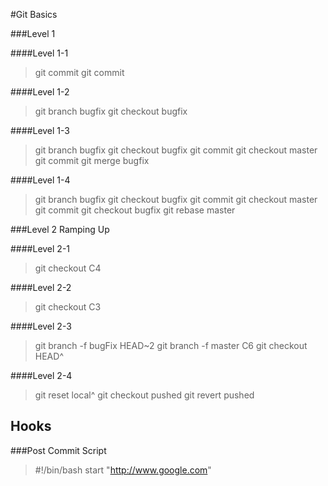 #Git Basics

###Level 1

####Level 1-1
>  git commit
>  git commit

####Level 1-2
>  git branch bugfix
>  git checkout bugfix

####Level 1-3
>  git branch bugfix
>  git checkout bugfix
>  git commit
>  git checkout master
>  git commit
>  git merge bugfix

####Level 1-4
>  git branch bugfix
>  git checkout bugfix
>  git commit
>  git checkout master
>  git commit
>  git checkout bugfix
>  git rebase master

###Level 2 Ramping Up

####Level 2-1
>  git checkout C4

####Level 2-2
>  git checkout C3

####Level 2-3
>  git branch -f bugFix HEAD~2
>  git branch -f master C6
>  git checkout HEAD^

####Level 2-4
>  git reset local^
>  git checkout pushed
>  git revert pushed	

## Hooks
###Post Commit Script
>  #!/bin/bash
>  start "http://www.google.com"
